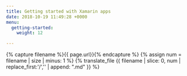```yaml
---
title: Getting started with Xamarin apps
date: 2018-10-19 11:49:28 +0000
menu:
  getting-started:
    weight: 12

---
```

{% capture filename %}{{ page.url}}{% endcapture %}
{% assign num = filename | size | minus: 1 %}
{% translate_file {{ filename | slice: 0, num | replace_first:'/','' | append: ".md" }} %}

